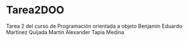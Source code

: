 # Tarea2DOO
Tarea 2 del curso de Programación orientada a objeto
Benjamín Eduardo Martínez Quijada
Martín Alexander Tapia Medina 

